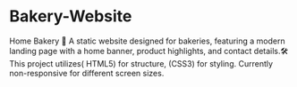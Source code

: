 # Bakery-Website
Home Bakery 🍞 A static website designed for bakeries, featuring a modern landing page with a home banner, product highlights, and contact details.🛠️ This project utilizes( HTML5) for structure, (CSS3) for styling. Currently non-responsive for different screen sizes.
